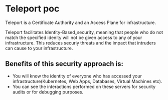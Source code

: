 # Teleport poc

Teleport is a Certificate Authority and an Access Plane for infrastructure.

Teleport facilitates Identity-Based_security, meaning that people who do not match the specified idenity will not be given access to any of your infrastructure. This reduces securiy threats and the impact that intruders can cause to your infrastructure.

## Benefits of this security approach is:

* You will know the identity of everyone who has accessed your infrastructure(Kubernetes, Web Apps, Databases, Virtual Machines etc).
* You can see the interactions performed on these servers for security audits or for debugging purposes.


